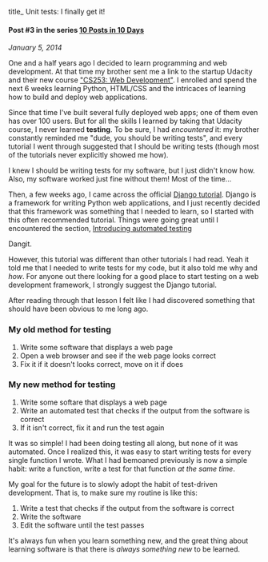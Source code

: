 title_ Unit tests: I finally get it!
#### Post #3 in the series [10 Posts in 10 Days](http://www.qdonnellan.com/blog/2014/01/03)
*January 5, 2014*

One and a half years ago I decided to learn programming and web development. At that time my brother sent me a link to the startup Udacity and their new course ["CS253: Web Development"](https://www.udacity.com/course/cs253). I enrolled and spend the next 6 weeks learning Python, HTML/CSS and the intricaces of learning how to build and deploy web applications. 

Since that time I've built several fully deployed web apps; one of them even has over 100 users. But for all the skills I learned by taking that Udacity course, I never learned **testing**. To be sure, I had *encountered* it: my brother constantly reminded me "dude, you should be writing tests", and every tutorial I went through suggested that I should be writing tests (though most of the tutorials never explicitly showed me how).

I knew I should be writing tests for my software, but I just didn't know how. Also, my software worked just fine without them! Most of the time...

Then, a few weeks ago, I came across the official [Django tutorial](https://docs.djangoproject.com/en/1.6/intro/). Django is a framework for writing Python web applications, and I just recently decided that this framework was something that I needed to learn, so I started with this often recommended tutorial. Things were going great until I encountered the section, [Introducing automated testing](https://docs.djangoproject.com/en/1.6/intro/tutorial05/)

Dangit.

However, this tutorial was different than other tutorials I had read. Yeah it told me that I needed to write tests for my code, but it also told me why and *how*. For anyone out there looking for a good place to start testing on a web development framework, I strongly suggest the Django tutorial.

After reading through that lesson I felt like I had discovered something that should have been obvious to me long ago. 

### My old method for testing

1. Write some software that displays a web page
2. Open a web browser and see if the web page looks correct
3. Fix it if it doesn't looks correct, move on it if does

### My new method for testing

1. Write some softare that displays a web page
2. Write an automated test that checks if the output from the software is correct
3. If it isn't correct, fix it and run the test again

It was so simple! I had been doing testing all along, but none of it was automated. Once I realized this, it was easy to start writing tests for every single function I wrote. What I had bemoaned previously is now a simple habit: write a function, write a test for that function *at the same time*. 

My goal for the future is to slowly adopt the habit of test-driven development. That is, to make sure my routine is like this:

1. Write a test that checks if the output from the software is correct
2. Write the software
3. Edit the software until the test passes

It's always fun when you learn something new, and the great thing about learning software is that there is *always something new* to be learned. 


